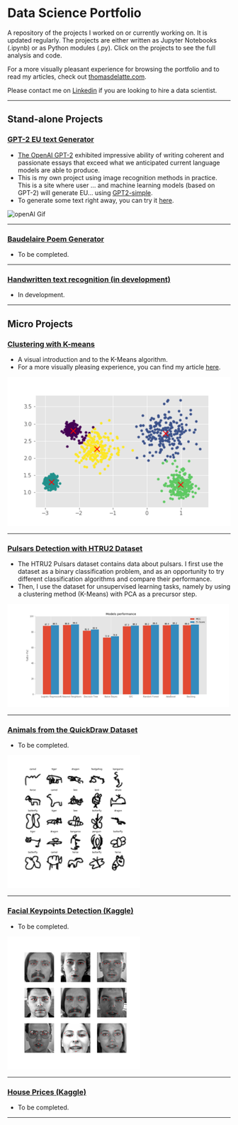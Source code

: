# Data Science Portfolio
 
A repository of the projects I worked on or currently working on. It is updated regularly. The projects are either written as Jupyter Notebooks (.ipynb) or as Python modules (.py). Click on the projects to see the full analysis and code.

For a more visually pleasant experience for browsing the portfolio and to read my articles, check out [thomasdelatte.com](https://thomasdelatte.com).

Please contact me on [Linkedin](https://www.linkedin.com/in/thomasdelatte) if you are looking to hire a data scientist.

---
 
## Stand-alone Projects

### [GPT-2 EU text Generator](https://github.com/thomasdelatte/gpt2-eu-acts)
* [The OpenAI GPT-2](https://github.com/openai/gpt-2) exhibited impressive ability of writing coherent and passionate essays that exceed what we anticipated current language models are able to produce. 
* This is my own project using image recognition methods in practice. This is a site where user ... and machine learning models (based on GPT-2) will generate EU... using [GPT2-simple](https://github.com/minimaxir/gpt-2-simple).
* To generate some text right away, you can try it [here](https://thomasdelatte.com/app).

<img src="https://miro.medium.com/max/1400/1*MqyjtyN3EYRQ4WVmUm1z2Q.gif" alt="openAI Gif">

---

### [Baudelaire Poem Generator](https://github.com/thomasdelatte/baudelaire-poem-generator)
* To be completed. 

---

### [Handwritten text recognition (in development)](https://github.com/thomasdelatte/handwritten-text-recognizer)
* In development.

---

## Micro Projects

### [Clustering with K-means](https://github.com/ThomasDelatte/Notebooks/blob/master/Clustering_with_K-Means.ipynb)
* A visual introduction and  to the K-Means algorithm. 
* For a more visually pleasing experience, you can find my article [here](https://thomasdelatte.com/2020/04/kmeans/).
<img src="images/clustering.png" width="700">

---

### [Pulsars Detection with HTRU2 Dataset](https://github.com/ThomasDelatte/Notebooks/blob/master/Pulsars_HTRU2.ipynb)
* The HTRU2 Pulsars dataset contains data about pulsars. I first use the dataset as a binary classification problem, and as an opportunity to try different classification algorithms and compare their performance.
* Then, I use the dataset for unsupervised learning tasks, namely by using a clustering method (K-Means) with PCA as a precursor step.
<img src="images/pulsars.png" width="500">

---

### [Animals from the QuickDraw Dataset](https://github.com/ThomasDelatte/Notebooks/blob/master/QuickDraw_Animals.ipynb)
* To be completed.
<img src="images/quickdraw.png" width="300">

---

### [Facial Keypoints Detection (Kaggle)](https://github.com/ThomasDelatte/Notebooks/blob/master/Facial_Keypoints_Recognition.ipynb)
* To be completed.
<img src="images/keypoints.png" width="300">

--- 

### [House Prices (Kaggle)](https://github.com/ThomasDelatte/Notebooks/blob/master/House_Prices_Kaggle.ipynb)
* To be completed.

--- 